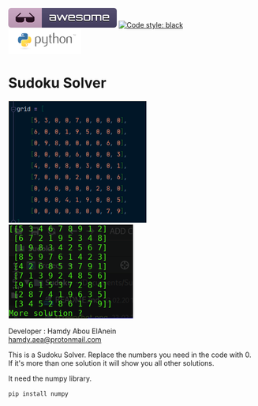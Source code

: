 ![Awesome](awesome.svg) [![Code style: black](https://img.shields.io/badge/code%20style-black-000000.svg)](https://github.com/psf/black)
![Python](python.png)

# Sudoku Solver  

![Screenshot](screenshot.png)  
![Screenshot1](screenshot1.png)  

 Developer : Hamdy Abou ElAnein                                                                                              
  hamdy.aea@protonmail.com  

  This is a Sudoku Solver. Replace the numbers you need in the code with 0. If it's more than one solution it will show you all other solutions.

  It need the numpy library.
```sh 
pip install numpy

```
